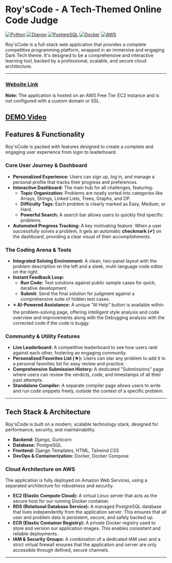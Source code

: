 # Roy'sCode - A Tech-Themed Online Code Judge

[![Python](https://img.shields.io/badge/Python-3.9-blue.svg)](https://www.python.org/)
[![Django](https://img.shields.io/badge/Django-4.2-darkgreen.svg)](https://www.djangoproject.com/)
[![PostgreSQL](https://img.shields.io/badge/PostgreSQL-14-blue.svg)](https://www.postgresql.org/)
[![Docker](https://img.shields.io/badge/Docker-24-blue.svg?logo=docker)](https://www.docker.com/)
[![AWS](https://img.shields.io/badge/AWS-Deployed-orange.svg?logo=amazon-aws)](https://aws.amazon.com/)

Roy'sCode is a full-stack web application that provides a complete competitive programming platform, wrapped in an immersive and engaging Dark Tech theme. It's designed to be a comprehensive and interactive learning tool, backed by a professional, scalable, and secure cloud architecture.

---

### **[Website Link](http://43.204.98.112:8000/)**

**Note:** The application is hosted on an AWS Free Tier EC2 instance and is not configured with a custom domain or SSL.

[DEMO Video](https://drive.google.com/drive/folders/1wSndazeoIzb_UPJDNI1fZTUCWGoY-n-S)
---

## Features & Functionality

Roy'sCode is packed with features designed to create a complete and engaging user experience from login to leaderboard.

### Core User Journey & Dashboard

*   **Personalized Experience:** Users can sign up, log in, and manage a personal profile that tracks their progress and preferences.
*   **Interactive Dashboard:** The main hub for all challenges, featuring:
    -   **Topic Organization:** Problems are neatly sorted into categories like Arrays, Strings, Linked Lists, Trees, Graphs, and DP.
    -   **Difficulty Tags:** Each problem is clearly marked as Easy, Medium, or Hard.
    -   **Powerful Search:** A search bar allows users to quickly find specific problems.
*   **Automated Progress Tracking:** A key motivating feature. When a user successfully solves a problem, it gets an automatic **checkmark (✔)** on the dashboard, providing a clear visual of their accomplishments.

### The Coding Arena & Tools

*   **Integrated Solving Environment:** A clean, two-panel layout with the problem description on the left and a sleek, multi-language code editor on the right.
*   **Instant Feedback Loop:**
    -   **Run Code:** Test solutions against public sample cases for quick, iterative development.
    -   **Submit:** Send the final solution for judgment against a comprehensive suite of hidden test cases.
*   **⭐ AI-Powered Assistance:** A unique "AI Help" button is available within the problem-solving page, offering intelligent style analysis and code overview and improvements along with the Debugging analysis with the corrected code if the code is buggy.

### Community & Utility Features

*   **Live Leaderboard:** A competitive leaderboard to see how users rank against each other, fostering an engaging community.
*   **Personalized Favorites List (★):** Users can star any problem to add it to a personal favorites list for easy review and practice.
*   **Comprehensive Submission History:** A dedicated "Submissions" page where users can review the verdicts, code, and timestamps of all their past attempts.
*   **Standalone Compiler:** A separate compiler page allows users to write and run code snippets freely, outside the context of a specific problem.

---

## Tech Stack & Architecture

Roy'sCode is built on a modern, scalable technology stack, designed for performance, security, and maintainability.

-   **Backend:** Django, Gunicorn
-   **Database:** PostgreSQL
-   **Frontend:** Django Templates, HTML, Tailwind CSS
-   **DevOps & Containerization:** Docker, Docker Compose

### Cloud Architecture on AWS

The application is fully deployed on Amazon Web Services, using a separated architecture for robustness and security.

-   **EC2 (Elastic Compute Cloud):** A virtual Linux server that acts as the secure host for our running Docker container.
-   **RDS (Relational Database Service):** A managed PostgreSQL database that lives independently from the application server. This ensures that all user and problem data is persistent, secure, and safely backed up.
-   **ECR (Elastic Container Registry):** A private Docker registry used to store and version our application images. This enables consistent and reliable deployments.
-   **IAM & Security Groups:** A combination of a dedicated IAM user and a strict virtual firewall ensures that the application and server are only accessible through defined, secure channels.

---


